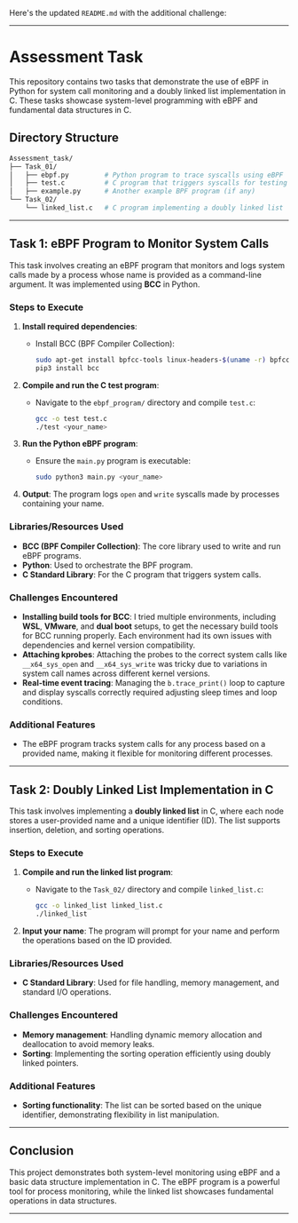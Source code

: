 Here's the updated `README.md` with the additional challenge:

---

# Assessment Task

This repository contains two tasks that demonstrate the use of eBPF in Python for system call monitoring and a doubly linked list implementation in C. These tasks showcase system-level programming with eBPF and fundamental data structures in C.

## Directory Structure

```bash
Assessment_task/
├── Task_01/
│   ├── ebpf.py         # Python program to trace syscalls using eBPF
│   ├── test.c          # C program that triggers syscalls for testing
│   ├── example.py      # Another example BPF program (if any)
└── Task_02/
    └── linked_list.c   # C program implementing a doubly linked list
```

---

## Task 1: eBPF Program to Monitor System Calls

This task involves creating an eBPF program that monitors and logs system calls made by a process whose name is provided as a command-line argument. It was implemented using **BCC** in Python.

### Steps to Execute

1. **Install required dependencies**:
   - Install BCC (BPF Compiler Collection):
     ```bash
     sudo apt-get install bpfcc-tools linux-headers-$(uname -r) bpfcc-dev
     pip3 install bcc
     ```

2. **Compile and run the C test program**:
   - Navigate to the `ebpf_program/` directory and compile `test.c`:
     ```bash
     gcc -o test test.c
     ./test <your_name>
     ```

3. **Run the Python eBPF program**:
   - Ensure the `main.py` program is executable:
     ```bash
     sudo python3 main.py <your_name>
     ```

4. **Output**: The program logs `open` and `write` syscalls made by processes containing your name.

### Libraries/Resources Used

- **BCC (BPF Compiler Collection)**: The core library used to write and run eBPF programs.
- **Python**: Used to orchestrate the BPF program.
- **C Standard Library**: For the C program that triggers system calls.

### Challenges Encountered

- **Installing build tools for BCC**: I tried multiple environments, including **WSL**, **VMware**, and **dual boot** setups, to get the necessary build tools for BCC running properly. Each environment had its own issues with dependencies and kernel version compatibility.
- **Attaching kprobes**: Attaching the probes to the correct system calls like `__x64_sys_open` and `__x64_sys_write` was tricky due to variations in system call names across different kernel versions.
- **Real-time event tracing**: Managing the `b.trace_print()` loop to capture and display syscalls correctly required adjusting sleep times and loop conditions.

### Additional Features

- The eBPF program tracks system calls for any process based on a provided name, making it flexible for monitoring different processes.

---

## Task 2: Doubly Linked List Implementation in C

This task involves implementing a **doubly linked list** in C, where each node stores a user-provided name and a unique identifier (ID). The list supports insertion, deletion, and sorting operations.

### Steps to Execute

1. **Compile and run the linked list program**:
   - Navigate to the `Task_02/` directory and compile `linked_list.c`:
     ```bash
     gcc -o linked_list linked_list.c
     ./linked_list
     ```

2. **Input your name**: The program will prompt for your name and perform the operations based on the ID provided.

### Libraries/Resources Used

- **C Standard Library**: Used for file handling, memory management, and standard I/O operations.

### Challenges Encountered

- **Memory management**: Handling dynamic memory allocation and deallocation to avoid memory leaks.
- **Sorting**: Implementing the sorting operation efficiently using doubly linked pointers.

### Additional Features

- **Sorting functionality**: The list can be sorted based on the unique identifier, demonstrating flexibility in list manipulation.

---

## Conclusion

This project demonstrates both system-level monitoring using eBPF and a basic data structure implementation in C. The eBPF program is a powerful tool for process monitoring, while the linked list showcases fundamental operations in data structures.

--- 

